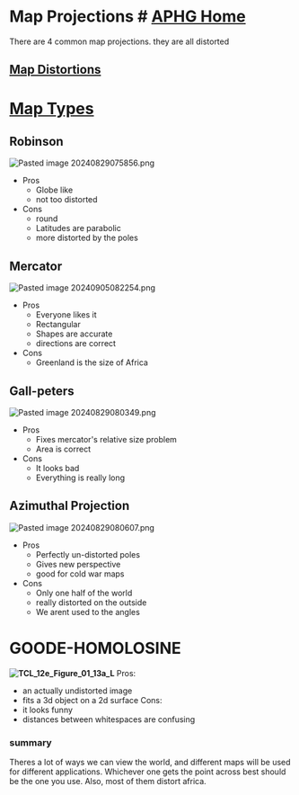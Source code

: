 # Map Projections # [APHG Home](./../aphg-home/)

There are 4 common map projections. they are all distorted
## [Map Distortions](./../map-distortions/)
# [Map Types](./../map-types/)
## Robinson 
![Pasted image 20240829075856.png](./../pasted-image-20240829075856.png/)
- Pros
	- Globe like
	- not too distorted
- Cons
	- round
	- Latitudes are parabolic
	- more distorted by the poles
## Mercator
 ![Pasted image 20240905082254.png](./../pasted-image-20240905082254.png/)
- Pros
	- Everyone likes it
	- Rectangular
	- Shapes are accurate
	- directions are correct
- Cons
	- Greenland is the size of Africa
## Gall-peters
![Pasted image 20240829080349.png](./../pasted-image-20240829080349.png/)
- Pros
	- Fixes mercator's relative size problem
	- Area is correct
- Cons
	- It looks bad
	- Everything is really long
## Azimuthal Projection
![Pasted image 20240829080607.png](./../pasted-image-20240829080607.png/)
- Pros
	- Perfectly un-distorted poles
	- Gives new perspective
	- good for cold war maps
- Cons
	- Only one half of the world
	- really distorted on the outside
	- We arent used to the angles
# GOODE-HOMOLOSINE
**![TCL_12e_Figure_01_13a_L](https://lh7-rt.googleusercontent.com/slidesz/AGV_vUcbREeFOuITedzPdVbsV2lYrHx4_alai2N9gaOhtlpQAwNj5tCf5RFZganp7UWqUAaHdYGQRS8KOCB260zhEuOTYFi7foY2Cemnops-RT4Wq4VbXufj_IwcGd2DuPUIqkCsktLgz03sKcd5GJDUYUH__eAPQ6uvV9UyL5o=s2048?key=1sZkp5wVuy1PrAAxkaYuDA)**
Pros:
- an actually undistorted image
- fits a 3d object on a 2d surface
Cons:
- it looks funny
- distances between whitespaces are confusing

### summary
Theres a lot of ways we can view the world, and different maps will be used for different applications. Whichever one gets the point across best should be the one you use. Also, most of them distort africa.